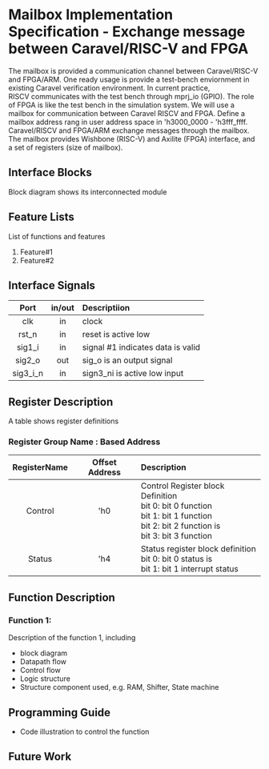 #  Mailbox Implementation Specification - Exchange message between Caravel/RISC-V and FPGA
The mailbox is provided a communication channel between Caravel/RISC-V and FPGA/ARM. 
One ready usage is provide a test-bench enviornment in existing Caravel verification environment. In current practice, RISCV communicates with the test bench through mprj_io (GPIO). The role of FPGA is like the test bench in the simulation system. We will use a mailbox for communication between Caravel RISCV and FPGA. Define a mailbox address rang in user address space in 'h3000_0000 - 'h3fff_ffff. Caravel/RISCV and FPGA/ARM exchange messages through the mailbox.
The mailbox provides Wishbone (RISC-V) and Axilite (FPGA) interface, and a set of registers (size of mailbox).


## Interface Blocks
Block diagram shows its interconnected module

## Feature Lists
List of functions and features
1. Feature#1
2. Feature#2

## Interface Signals


| Port | in/out | Descriptiion |
|:------:|:------:|:------------ |
|  clk   |   in   | clock        |
| rst_n |   in   | reset is active low        |
|sig1_i | in | signal #1 indicates data is valid |
|sig2_o | out | sig_o is an output signal |
|sig3_i_n| in | sign3_ni is active low input |

## Register Description
A table shows register definitions
### Register Group Name : Based Address

|RegisterName|Offset Address| Description |
|:----------:|:------------:| :-----------|
|Control     |'h0             | Control Register block Definition<br>bit 0: bit 0 function<br>bit 1: bit 1 function<br>bit 2: bit 2 function is<br>bit 3: bit 3 function |
|Status      | 'h4          | Status register block definition<br>bit 0: bit 0 status is<br>bit 1: bit 1 interrupt status|

## Function Description

### Function 1:
Description of the function 1, including 
- block diagram
- Datapath flow
- Control flow
- Logic structure
- Structure component used, e.g. RAM, Shifter, State machine 

## Programming Guide
- Code illustration to control the function

## Future Work


